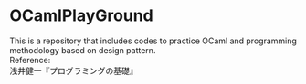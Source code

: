 # OCamlPlayGround
This is a repository that includes codes to practice OCaml and programming methodology based on design pattern.<br>
Reference:<br>
浅井健一『プログラミングの基礎』
